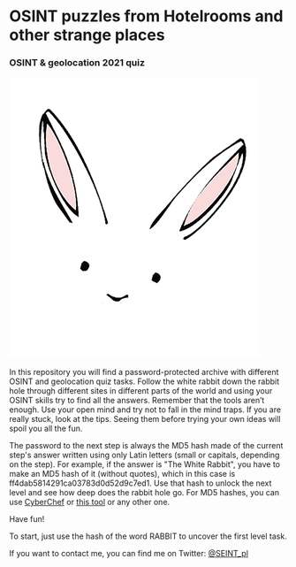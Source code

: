 # OSINT puzzles from Hotelrooms and other strange places

### OSINT & geolocation 2021 quiz

![White rabbit](rabbit.png)

In this repository you will find a password-protected archive with different OSINT and geolocation quiz tasks.
Follow the white rabbit down the rabbit hole through different sites in different parts of the world and using your OSINT skills try to find all the answers. Remember that the tools aren’t enough. Use your open mind and try not to fall in the mind traps. If you are really stuck, look at the tips. Seeing them before trying your own ideas will spoil you all the fun.

The password to the next step is always the MD5 hash made of the current step's answer written using only Latin letters (small or capitals, depending on the step).
For example, if the answer is "The White Rabbit", you have to make an MD5 hash of it (without quotes), which in this case is ff4dab5814291ca03783d0d52d9c7ed1. Use that hash to unlock the next level and see how deep does the rabbit hole go.
For MD5 hashes, you can use [CyberChef](https://gchq.github.io/CyberChef/#recipe=MD5()) or [this tool](https://emn178.github.io/online-tools/md5.html) or any other one.

Have fun!

To start, just use the hash of the word RABBIT to uncover the first level task.

If you want to contact me, you can find me on Twitter: [@SEINT_pl](https://twitter.com/seint_pl)
